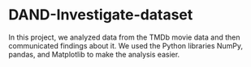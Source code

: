 # DAND-Investigate-dataset
In this project, we analyzed data from the TMDb movie data and then communicated findings about it. We used the Python libraries NumPy, pandas, and Matplotlib to make the analysis easier.
